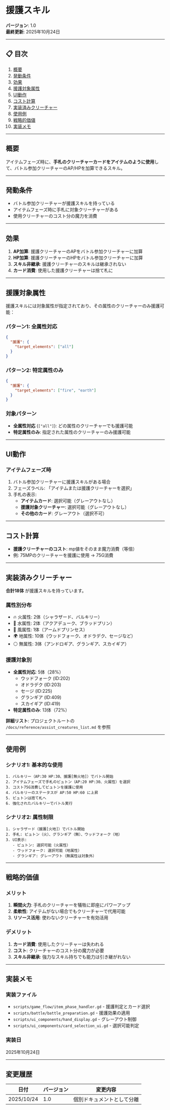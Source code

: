 # 援護スキル

**バージョン**: 1.0  
**最終更新**: 2025年10月24日

---

## 📋 目次

1. [概要](#概要)
2. [発動条件](#発動条件)
3. [効果](#効果)
4. [援護対象属性](#援護対象属性)
5. [UI動作](#ui動作)
6. [コスト計算](#コスト計算)
7. [実装済みクリーチャー](#実装済みクリーチャー)
8. [使用例](#使用例)
9. [戦略的価値](#戦略的価値)
10. [実装メモ](#実装メモ)

---

## 概要

アイテムフェーズ時に、**手札のクリーチャーカードをアイテムのように使用**して、バトル参加クリーチャーのAP/HPを加算できるスキル。

---

## 発動条件

- バトル参加クリーチャーが援護スキルを持っている
- アイテムフェーズ時に手札に対象クリーチャーがある
- 使用クリーチャーのコスト分の魔力を消費

---

## 効果

1. **AP加算**: 援護クリーチャーのAPをバトル参加クリーチャーに加算
2. **HP加算**: 援護クリーチャーのHPをバトル参加クリーチャーに加算
3. **スキル非継承**: 援護クリーチャーのスキルは継承されない
4. **カード消費**: 使用した援護クリーチャーは捨て札に

---

## 援護対象属性

援護スキルには対象属性が指定されており、その属性のクリーチャーのみ援護可能：

### パターン1: 全属性対応

```json
{
  "援護": {
	"target_elements": ["all"]
  }
}
```

### パターン2: 特定属性のみ

```json
{
  "援護": {
	"target_elements": ["fire", "earth"]
  }
}
```

### 対象パターン

- **全属性対応** (`["all"]`): どの属性のクリーチャーでも援護可能
- **特定属性のみ**: 指定された属性のクリーチャーのみ援護可能

---

## UI動作

### アイテムフェーズ時

1. バトル参加クリーチャーに援護スキルがある場合
2. フェーズラベル: 「アイテムまたは援護クリーチャーを選択」
3. 手札の表示:
   - **アイテムカード**: 選択可能（グレーアウトなし）
   - **援護対象クリーチャー**: 選択可能（グレーアウトなし）
   - **その他のカード**: グレーアウト（選択不可）

---

## コスト計算

- **援護クリーチャーのコスト**: mp値をそのまま魔力消費（等倍）
- 例: 75MPのクリーチャーを援護に使用 → 75G消費

---

## 実装済みクリーチャー

**合計18体** が援護スキルを持っています。

### 属性別分布

- 🔥 火属性: 2体（シャラザード、バルキリー）
- 🌊 水属性: 2体（アクアデューク、ブラッドプリン）
- 💨 風属性: 1体（アームドプリンセス）
- 🌍 地属性: 10体（ウッドフォーク、オドラデク、セージなど）
- ⚪ 無属性: 3体（アンドロギア、グランギア、スカイギア）

### 援護対象別

- **全属性対応**: 5体（28%）
  - ウッドフォーク (ID:202)
  - オドラデク (ID:203)
  - セージ (ID:225)
  - グランギア (ID:409)
  - スカイギア (ID:419)
- **特定属性のみ**: 13体（72%）

**詳細リスト**: プロジェクトルートの `/docs/reference/assist_creatures_list.md` を参照

---

## 使用例

### シナリオ1: 基本的な使用

```
1. バルキリー（AP:30 HP:30、援護[無火地]）でバトル開始
2. アイテムフェーズで手札のピュトン（AP:20 HP:30、火属性）を選択
3. コスト75G消費してピュトンを援護に使用
4. バルキリーのステータスが AP:50 HP:60 に上昇
5. ピュトンは捨て札へ
6. 強化されたバルキリーでバトル実行
```

### シナリオ2: 属性制限

```
1. シャラザード（援護[火地]）でバトル開始
2. 手札: ピュトン（火）、グランギア（無）、ウッドフォーク（地）
3. UI表示:
   - ピュトン: 選択可能（火属性）
   - ウッドフォーク: 選択可能（地属性）
   - グランギア: グレーアウト（無属性は対象外）
```

---

## 戦略的価値

### メリット

1. **瞬間火力**: 手札のクリーチャーを犠牲に即座にパワーアップ
2. **柔軟性**: アイテムがない場合でもクリーチャーで代用可能
3. **リソース活用**: 使わないクリーチャーを有効活用

### デメリット

1. **カード消費**: 使用したクリーチャーは失われる
2. **コスト**: クリーチャーのコスト分の魔力が必要
3. **スキル非継承**: 強力なスキル持ちでも能力は引き継がれない

---

## 実装メモ

### 実装ファイル

- `scripts/game_flow/item_phase_handler.gd` - 援護判定とカード選択
- `scripts/battle/battle_preparation.gd` - 援護効果の適用
- `scripts/ui_components/hand_display.gd` - グレーアウト制御
- `scripts/ui_components/card_selection_ui.gd` - 選択可能判定

### 実装日

2025年10月24日

---

## 変更履歴

| 日付 | バージョン | 変更内容 |
|------|-----------|---------|
| 2025/10/24 | 1.0 | 個別ドキュメントとして分離 |

